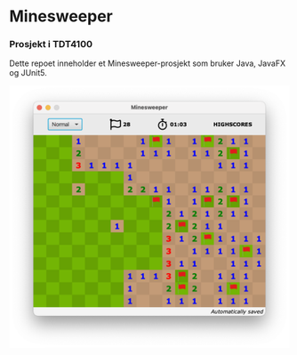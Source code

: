 # Minesweeper

### Prosjekt i TDT4100

Dette repoet inneholder et Minesweeper-prosjekt som bruker Java, JavaFX og JUnit5.

![alt text](screenshot.png "Screenshot av spillet")
